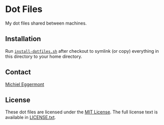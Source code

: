 # Dot Files
My dot files shared between machines.

## Installation
Run [`install-dotfiles.sh`](https://github.com/meggermo/dotfiles/blob/master/install-dotfiles.sh)
after checkout to symlink (or copy) everything in this directory to your home directory.

## Contact
[Michiel Eggermont](mailto:michiel.eggermont@gmail.com)

## License
These dot files are licensed under the [MIT License](http://en.wikipedia.org/wiki/MIT_License).
The full license text is available in [LICENSE.txt](https://github.com/meggermo/dotfiles/blob/master/LICENSE.txt).
